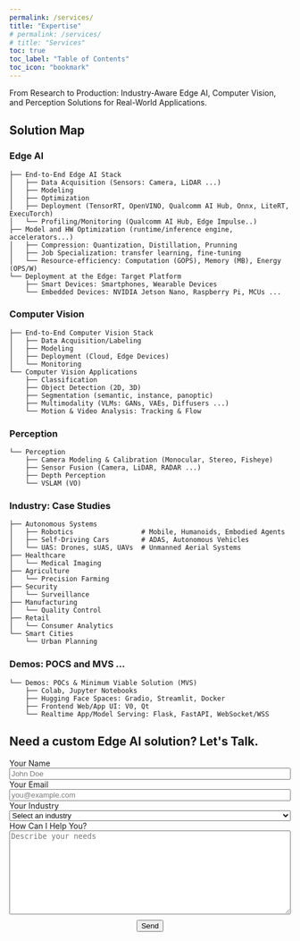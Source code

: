 ```yaml
---
permalink: /services/
title: "Expertise"
# permalink: /services/
# title: "Services"
toc: true
toc_label: "Table of Contents"
toc_icon: "bookmark"
---
```


From Research to Production: Industry-Aware Edge AI, Computer Vision, and Perception Solutions for Real-World Applications.

## Solution Map

### Edge AI
```
├── End-to-End Edge AI Stack            
│   ├── Data Acquisition (Sensors: Camera, LiDAR ...)
│   ├── Modeling        
│   ├── Optimization                   
│   ├── Deployment (TensorRT, OpenVINO, Qualcomm AI Hub, Onnx, LiteRT, ExecuTorch)       
│   └── Profiling/Monitoring (Qualcomm AI Hub, Edge Impulse..)
├── Model and HW Optimization (runtime/inference engine, accelerators...)
│   ├── Compression: Quantization, Distillation, Prunning 
│   ├── Job Specialization: transfer learning, fine-tuning                                   
│   └── Resource-efficiency: Computation (GOPS), Memory (MB), Energy (OPS/W)
└── Deployment at the Edge: Target Platform
    ├── Smart Devices: Smartphones, Wearable Devices                                                     
    └── Embedded Devices: NVIDIA Jetson Nano, Raspberry Pi, MCUs ...  
```

### Computer Vision
```
├── End-to-End Computer Vision Stack            
│   ├── Data Acquisition/Labeling
│   ├── Modeling        
│   ├── Deployment (Cloud, Edge Devices)        
│   └── Monitoring
└── Computer Vision Applications
    ├── Classification
    ├── Object Detection (2D, 3D)        
    ├── Segmentation (semantic, instance, panoptic)                   
    ├── Multimodality (VLMs: GANs, VAEs, Diffusers ...)        
    └── Motion & Video Analysis: Tracking & Flow
```

### Perception
``` 
└── Perception
    ├── Camera Modeling & Calibration (Monocular, Stereo, Fisheye) 
    ├── Sensor Fusion (Camera, LiDAR, RADAR ...)                   
    ├── Depth Perception                                                     
    └── VSLAM (VO) 
``` 

### Industry: Case Studies
```
├── Autonomous Systems           
│   ├── Robotics                 # Mobile, Humanoids, Embodied Agents
│   ├── Self-Driving Cars        # ADAS, Autonomous Vehicles
│   └── UAS: Drones, sUAS, UAVs  # Unmanned Aerial Systems
├── Healthcare 
│   └── Medical Imaging 
├── Agriculture   
│   └── Precision Farming
├── Security
│   └── Surveillance
├── Manufacturing 
│   └── Quality Control
├── Retail 
│   └── Consumer Analytics
└── Smart Cities
    └── Urban Planning
```

### Demos: POCS and MVS ... 
```
└── Demos: POCs & Minimum Viable Solution (MVS)
    ├── Colab, Jupyter Notebooks                                                      
    ├── Hugging Face Spaces: Gradio, Streamlit, Docker                                                     
    ├── Frontend Web/App UI: V0, Qt                                                      
    └── Realtime App/Model Serving: Flask, FastAPI, WebSocket/WSS  
``` 

## Need a custom Edge AI solution? Let's Talk.

<div style="margin-top: 0 10px; text-align: left;">
<form action="https://formspree.io/f/xanenwpg" method="POST">
    <label for="name" style="margin-top: 10px;">Your Name</label><br>
    <input name="name" id="name" type="text" required style="width: 100%;" placeholder="John Doe"><br>
    <label for="email" style="margin-top: 10px;">Your Email</label><br>
    <input name="email" id="email" type="email" required style="width: 100%;" placeholder="you@example.com"><br>
    <label for="industry" style="margin-top: 10px;">Your Industry</label><br>
    <select name="industry" id="industry" style="width: 100%;">
        <option value="" disabled selected>Select an industry</option>
        <option value="Agriculture">Agriculture</option>
        <option value="Automotive">Automotive</option>
        <option value="Healthcare">Healthcare</option>
        <option value="Manufacturing">Manufacturing</option>
        <option value="Retail">Retail</option>
        <option value="Robotics">Robotics</option>
        <option value="Security">Security</option>
        <option value="Smart Cities">Smart Cities</option>
        <option value="UAVs">UAVs</option>
        <option value="Other">Other</option>
    </select><br>
    <label for="message" style="margin-top: 20px;">How Can I Help You?</label><br>
    <textarea name="message" id="message" required style="width: 100%; height: 150px;" placeholder="Describe your needs"></textarea><br>
    <div style="margin-top: 10px; text-align: center;">
        <button type="submit" class="btn btn--primary" style="margin: 0 10px;">Send</button>
    </div>
</form>
</div>

